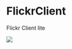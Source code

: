 # FlickrClient
Flickr Client lite

![](https://github.com/chuviy/FlickrClient/blob/Development/FlickrClien/Support%20files/Assets.xcassets/Flikr%20Client.dataset/Flikr%20Client.gif?raw=true)
